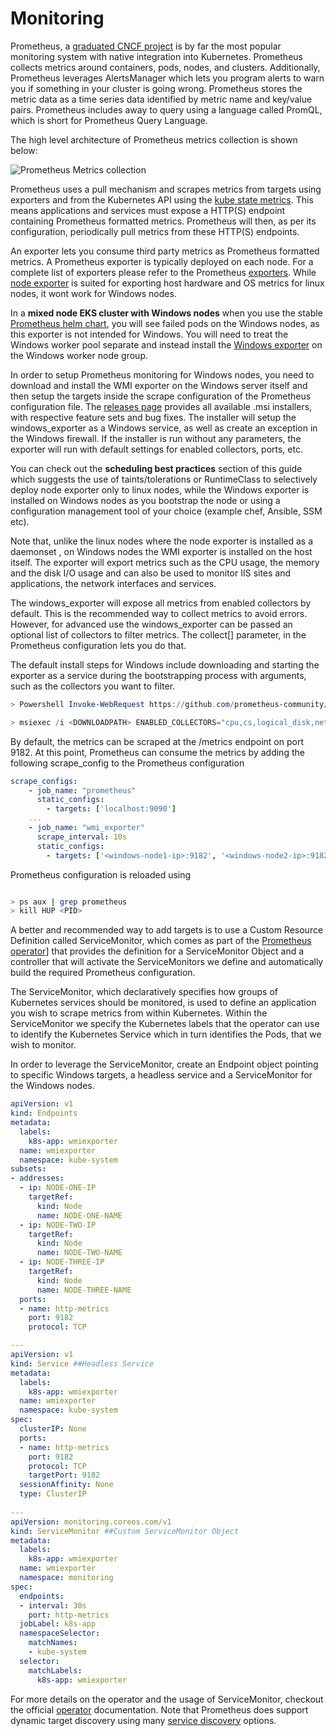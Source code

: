 # Monitoring

Prometheus, a [graduated CNCF project](https://www.cncf.io/projects/) is by far the most popular monitoring system with native integration into Kubernetes. Prometheus collects metrics around containers, pods, nodes, and clusters. Additionally, Prometheus leverages AlertsManager which lets you program alerts to warn you if something in your cluster is going wrong. Prometheus stores the metric data as a time series data identified by metric name and key/value pairs. Prometheus includes away to query using a language called PromQL, which is short for Prometheus Query Language. 

The high level architecture of Prometheus metrics collection is shown below:


![Prometheus Metrics collection](./images/prom.png)


Prometheus uses a pull mechanism and scrapes metrics from targets using exporters and from the Kubernetes API using the [kube state metrics](https://github.com/kubernetes/kube-state-metrics). This means applications and services must expose a HTTP(S) endpoint containing Prometheus formatted metrics. Prometheus will then, as per its configuration, periodically pull metrics from these HTTP(S) endpoints.

An exporter lets you consume third party metrics as Prometheus formatted metrics. A Prometheus exporter is typically deployed on each node. For a complete list of exporters please refer to the Prometheus [exporters](https://prometheus.io/docs/instrumenting/exporters/). While [node exporter](https://github.com/prometheus/node_exporter) is suited for exporting host hardware and OS metrics for linux nodes, it wont work for Windows nodes. 

In a **mixed node EKS cluster with Windows nodes** when you use the stable [Prometheus helm chart](https://github.com/prometheus-community/helm-charts), you will see failed pods on the Windows nodes, as this exporter is not intended for Windows. You will need to treat the Windows worker pool separate and instead install the [Windows exporter](https://github.com/prometheus-community/windows_exporter) on the Windows worker node group. 

In order to setup Prometheus monitoring for Windows nodes, you need to download and install the WMI exporter on the Windows server itself and then setup the targets inside the scrape configuration of the Prometheus configuration file.
The [releases page](https://github.com/prometheus-community/windows_exporter/releases) provides all available .msi installers, with respective feature sets and bug fixes. The installer will setup the windows_exporter as a Windows service, as well as create an exception in the Windows firewall. If the installer is run without any parameters, the exporter will run with default settings for enabled collectors, ports, etc.

You can check out the **scheduling best practices** section of this guide which suggests the use of taints/tolerations or RuntimeClass to selectively deploy node exporter only to linux nodes, while the Windows exporter is installed on Windows nodes as you bootstrap the node or using a configuration management tool of your choice (example chef, Ansible, SSM etc).

Note that, unlike the linux nodes where the node exporter is installed as a daemonset , on Windows nodes the WMI exporter is installed on the host itself. The exporter will export metrics such as the CPU usage, the memory and the disk I/O usage and can also be used to monitor IIS sites and applications, the network interfaces and services. 

The windows_exporter will expose all metrics from enabled collectors by default. This is the recommended way to collect metrics to avoid errors. However, for advanced use the windows_exporter can be passed an optional list of collectors to filter metrics. The collect[] parameter, in the Prometheus configuration lets you do that.

The default install steps for Windows include downloading and starting the exporter as a service during the bootstrapping process with arguments, such as the collectors you want to filter.

```powershell 
> Powershell Invoke-WebRequest https://github.com/prometheus-community/windows_exporter/releases/download/v0.13.0/windows_exporter-0.13.0-amd64.msi -OutFile <DOWNLOADPATH> 

> msiexec /i <DOWNLOADPATH> ENABLED_COLLECTORS="cpu,cs,logical_disk,net,os,system,container,memory"
```


By default, the metrics can be scraped at the /metrics endpoint on port 9182.
At this point, Prometheus can consume the metrics by adding the following scrape_config to the Prometheus configuration 

```yaml 
scrape_configs:
    - job_name: "prometheus"
      static_configs: 
        - targets: ['localhost:9090']
    ...
    - job_name: "wmi_exporter"
      scrape_interval: 10s
      static_configs: 
        - targets: ['<windows-node1-ip>:9182', '<windows-node2-ip>:9182', ...]
```

Prometheus configuration is reloaded using 

```bash 

> ps aux | grep prometheus
> kill HUP <PID> 

```

A better and recommended way to add targets is to use a  Custom Resource Definition called ServiceMonitor, which comes as part of the [Prometheus operator](https://github.com/prometheus-operator/kube-prometheus/releases)] that provides the definition for a ServiceMonitor Object and a controller that will activate the ServiceMonitors we define and automatically build the required Prometheus configuration. 

The ServiceMonitor, which declaratively specifies how groups of Kubernetes services should be monitored, is used to define an application you wish to scrape metrics from within Kubernetes. Within the ServiceMonitor we specify the Kubernetes labels that the operator can use to identify the Kubernetes Service which in turn identifies the Pods, that we wish to monitor. 

In order to leverage the ServiceMonitor, create an Endpoint object pointing to specific Windows targets, a headless service and a ServiceMonitor for the Windows nodes.

```yaml
apiVersion: v1
kind: Endpoints
metadata:
  labels:
    k8s-app: wmiexporter
  name: wmiexporter
  namespace: kube-system
subsets:
- addresses:
  - ip: NODE-ONE-IP
    targetRef:
      kind: Node
      name: NODE-ONE-NAME
  - ip: NODE-TWO-IP
    targetRef:
      kind: Node
      name: NODE-TWO-NAME
  - ip: NODE-THREE-IP
    targetRef:
      kind: Node
      name: NODE-THREE-NAME
  ports:
  - name: http-metrics
    port: 9182
    protocol: TCP

---
apiVersion: v1
kind: Service ##Headless Service
metadata:
  labels:
    k8s-app: wmiexporter
  name: wmiexporter
  namespace: kube-system
spec:
  clusterIP: None
  ports:
  - name: http-metrics
    port: 9182
    protocol: TCP
    targetPort: 9182
  sessionAffinity: None
  type: ClusterIP
  
---
apiVersion: monitoring.coreos.com/v1
kind: ServiceMonitor ##Custom ServiceMonitor Object
metadata:
  labels:
    k8s-app: wmiexporter
  name: wmiexporter
  namespace: monitoring
spec:
  endpoints:
  - interval: 30s
    port: http-metrics
  jobLabel: k8s-app
  namespaceSelector:
    matchNames:
    - kube-system
  selector:
    matchLabels:
      k8s-app: wmiexporter
```

For more details on the operator and the usage of ServiceMonitor, checkout the official [operator](https://github.com/prometheus-operator/kube-prometheus) documentation. Note that Prometheus does support dynamic target discovery using many [service discovery](https://prometheus.io/blog/2015/06/01/advanced-service-discovery/) options.

